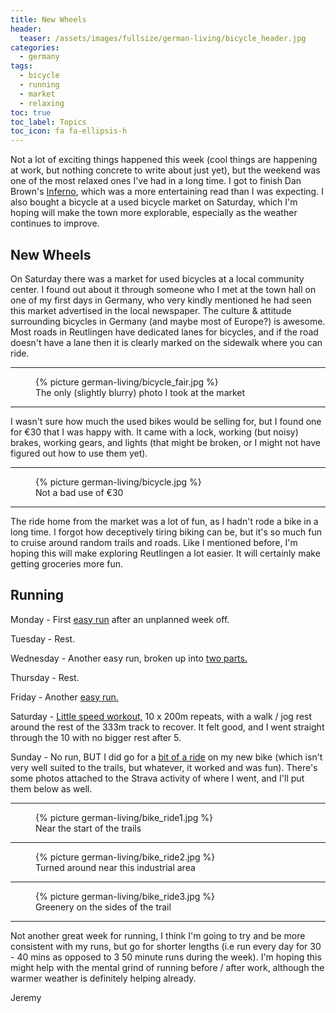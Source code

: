 ```yaml
---
title: New Wheels
header:
  teaser: /assets/images/fullsize/german-living/bicycle_header.jpg
categories:
  - germany
tags:
  - bicycle
  - running
  - market
  - relaxing
toc: true
toc_label: Topics
toc_icon: fa fa-ellipsis-h
---
```


Not a lot of exciting things happened this week (cool things are happening at work, but nothing concrete to write about just yet), but the weekend was one of the most relaxed ones I've had in a long time. I got to finish Dan Brown's [Inferno](https://en.wikipedia.org/wiki/Inferno_(Brown_novel)), which was a more entertaining read than I was expecting. I also bought a bicycle at a used bicycle market on Saturday, which I'm hoping will make the town more explorable, especially as the weather continues to improve.

## New Wheels

On Saturday there was a market for used bicycles at a local community center. I found out about it through someone who I met at the town hall on one of my first days in Germany, who very kindly mentioned he had seen this market advertised in the local newspaper. The culture & attitude surrounding bicycles in Germany (and maybe most of Europe?) is awesome. Most roads in Reutlingen have dedicated lanes for bicycles, and if the road doesn't have a lane then it is clearly marked on the sidewalk where you can ride.

***

<figure class="align-center">
  {% picture german-living/bicycle_fair.jpg %}
  <figcaption>The only (slightly blurry) photo I took at the market</figcaption>
</figure>

***

I wasn't sure how much the used bikes would be selling for, but I found one for €30 that I was happy with. It came with a lock, working (but noisy) brakes, working gears, and lights (that might be broken, or I might not have figured out how to use them yet).

***

<figure class="align-center">
  {% picture german-living/bicycle.jpg %}
  <figcaption>Not a bad use of €30</figcaption>
</figure>

***

The ride home from the market was a lot of fun, as I hadn't rode a bike in a long time. I forgot how deceptively tiring biking can be, but it's so much fun to cruise around random trails and roads. Like I mentioned before, I'm hoping this will make exploring Reutlingen a lot easier. It will certainly make getting groceries more fun.

## Running

Monday - First [easy run](https://www.strava.com/activities/1438032218) after an unplanned week off.

Tuesday - Rest.

Wednesday - Another easy run, broken up into [two parts.](https://www.strava.com/activities/1441151130)

Thursday - Rest.

Friday - Another [easy run.](https://www.strava.com/activities/1444287516)

Saturday - [Little speed workout,](https://www.strava.com/activities/1446156987) 10 x 200m repeats, with a walk / jog rest around the rest of the 333m track to recover. It felt good, and I went straight through the 10 with no bigger rest after 5.

Sunday -  No run, BUT I did go for a [bit of a ride](https://www.strava.com/activities/1447959661) on my new bike (which isn't very well suited to the trails, but whatever, it worked and was fun). There's some photos attached to the Strava activity of where I went, and I'll put them below as well.

***

<figure class="align-center">
  {% picture german-living/bike_ride1.jpg %}
  <figcaption>Near the start of the trails</figcaption>
</figure>

***

<figure class="align-center">
  {% picture german-living/bike_ride2.jpg %}
  <figcaption>Turned around near this industrial area</figcaption>
</figure>

***

<figure class="align-center">
  {% picture german-living/bike_ride3.jpg %}
  <figcaption>Greenery on the sides of the trail</figcaption>
</figure>

***

Not another great week for running, I think I'm going to try and be more consistent with my runs, but go for shorter lengths (i.e run every day for 30 - 40 mins as opposed to 3 50 minute runs during the week). I'm hoping this might help with the mental grind of running before / after work, although the warmer weather is definitely helping already.

Jeremy
